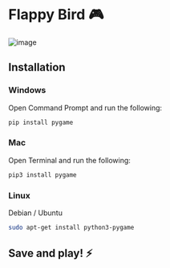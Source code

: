 # Flappy Bird 🎮

![image](https://github.com/max-code971/Flappy-Bird-Game-PY/assets/97020506/8947aa49-fc56-4bee-898f-0eae723c69a7)

## Installation

### Windows

Open Command Prompt and run the following:

```sh
pip install pygame
```

### Mac

Open Terminal and run the following:

```sh
pip3 install pygame
```

### Linux

Debian / Ubuntu

```sh
sudo apt-get install python3-pygame
```
## Save and play! ⚡
